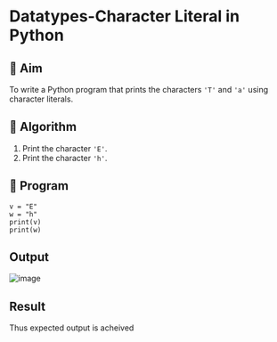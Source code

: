 # Datatypes-Character Literal in Python

## 🎯 Aim
To write a Python program that prints the characters `'T'` and `'a'` using character literals.

## 🧠 Algorithm
1. Print the character `'E'`.
2. Print the character `'h'`.

## 🧾 Program
```
v = "E"
w = "h"
print(v)
print(w)
```

## Output
![image](https://github.com/user-attachments/assets/09d68bbc-189b-4aa6-abf6-efe4e2cb6e5e)


## Result
Thus expected output is acheived
